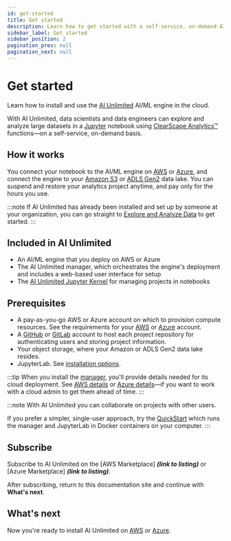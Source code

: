 ```yaml
---
id: get-started
title: Get started
description: Learn how to get started with a self-service, on-demand AI/ML engine.
sidebar_label: Get started
sidebar_position: 2
pagination_prev: null
pagination_next: null
---
```


# Get started

Learn how to install and use the [AI Unlimited](https://www.teradata.com/platform/ai-unlimited) AI/ML engine in the cloud.

With AI Unlimited, data scientists and data engineers can explore and analyze large datasets in a [Jupyter](https://jupyter.org/) notebook using [ClearScape Analytics™](https://docs.teradata.com/access/sources/dita/topic?dita:mapPath=phg1621910019905.ditamap&dita:ditavalPath=pny1626732985837.ditaval&dita:topicPath=gma1702668333653.dita) functions&mdash;on a self-service, on-demand basis. 


## How it works

You connect your notebook to the AI/ML engine on [AWS](https://aws.amazon.com/) or [Azure](https://azure.microsoft.com/en-us), and connect the engine to your [Amazon S3](https://aws.amazon.com/pm/serv-s3/?gclid=Cj0KCQjwlZixBhCoARIsAIC745AmyEzPaBnrARQxyUW_un0BjgTxlHygMScf4ZbX-7dTeznc-psOFlwaAkjmEALw_wcB&trk=fecf68c9-3874-4ae2-a7ed-72b6d19c8034&sc_channel=ps&ef_id=Cj0KCQjwlZixBhCoARIsAIC745AmyEzPaBnrARQxyUW_un0BjgTxlHygMScf4ZbX-7dTeznc-psOFlwaAkjmEALw_wcB:G:s&s_kwcid=AL!4422!3!536452728638!e!!g!!amazon%20s3!11204620052!112938567994) or [ADLS Gen2](https://learn.microsoft.com/en-us/azure/storage/blobs/data-lake-storage-introduction) data lake. You can suspend and restore your analytics project anytime, and pay only for the hours you use.

:::note
If AI Unlimited has already been installed and set up by someone at your organization, you can go straight to [Explore and Analyze Data](/docs/explore-and-analyze-data) to get started.
:::


## Included in AI Unlimited

- An AI/ML engine that you deploy on AWS or Azure
- The AI Unlimited manager, which orchestrates the engine's deployment and includes a web-based user interface for setup
- The [AI Unlimited Jupyter Kernel](https://downloads.teradata.com/download/tools/teradata-ai-unlimited-jupyter-kernel) for managing projects in notebooks


<a id="gs-prerequisites"></a>
## Prerequisites

- A pay-as-you-go AWS or Azure account on which to provision compute resources. See the requirements for your [AWS](/docs/resources/aws-requirements.md) or [Azure](/docs/resources/azure-requirements.md) account.
- A [GitHub](https://github.com) or [GitLab](https://gitlab.com) account to host each project repository for authenticating users and storing project information.
- Your object storage, where your Amazon or ADLS Gen2 data lake resides.
- JupyterLab. See [installation options](/docs/resources/jupyterlab).

:::tip
When you install the [manager](/docs/glossary.md#glo-manager), you'll provide details needed for its cloud deployment. See [AWS details](/docs/install-ai-unlimited/prod-aws-console-deploy-ai-unlimited.md#aws-parms) or [Azure details](/docs/install-ai-unlimited/prod-azure-portal-deploy-manager.md#azure-parms)&mdash;if you want to work with a cloud admin to get them ahead of time.
:::

:::note
With AI Unlimited you can collaborate on projects with other users. 

If you prefer a simpler, single-user approach, try the [QuickStart](/docs/resources/quickstart) which runs the manager and JupyterLab in Docker containers on your computer.
:::


## Subscribe

Subscribe to AI Unlimited on the [AWS Marketplace] ***(link to listing)*** or [Azure Marketplace] ***(link to listing)***.

After subscribing, return to this documentation site and continue with **What's next**.


## What's next

Now you're ready to install AI Unlimited on [AWS](/docs/install-ai-unlimited/prod-aws-console-deploy-ai-unlimited.md) or [Azure](/docs/install-ai-unlimited/prod-azure-portal-deploy-manager.md).








